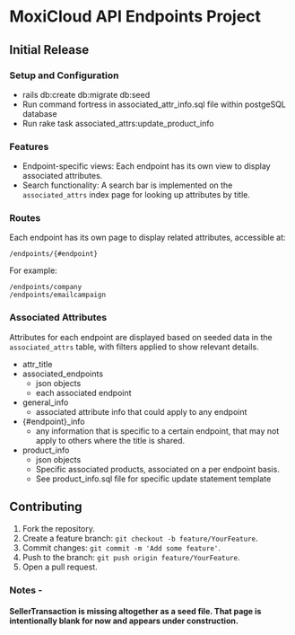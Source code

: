 # MoxiCloud API Endpoints Project

## Initial Release

### Setup and Configuration
- rails db:create db:migrate db:seed
- Run command fortress in associated_attr_info.sql file within postgeSQL database
- Run rake task associated_attrs:update_product_info

### Features

- Endpoint-specific views: Each endpoint has its own view to display associated attributes.
- Search functionality: A search bar is implemented on the `associated_attrs` index page for looking up attributes by title.

### Routes

Each endpoint has its own page to display related attributes, accessible at:

```
/endpoints/{#endpoint}
```

For example:
```
/endpoints/company
/endpoints/emailcampaign
```

### Associated Attributes

Attributes for each endpoint are displayed based on seeded data in the `associated_attrs` table, with filters applied to show relevant details.
- attr_title
- associated_endpoints
    - json objects
    - each associated endpoint
- general_info
    - associated attribute info that could apply to any endpoint
- {#endpoint}_info
    - any information that is specific to a certain endpoint, that may not apply to others where the title is shared.
- product_info
    - json objects
    - Specific associated products, associated on a per endpoint basis.
    - See product_info.sql file for specific update statement template

## Contributing

1. Fork the repository.
2. Create a feature branch: `git checkout -b feature/YourFeature`.
3. Commit changes: `git commit -m 'Add some feature'`.
4. Push to the branch: `git push origin feature/YourFeature`.
5. Open a pull request.

### Notes -

#### SellerTransaction is missing altogether as a seed file. That page is intentionally blank for now and appears under construction.